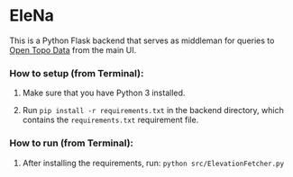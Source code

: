 # EleNa
This is a Python Flask backend that serves as middleman for queries to [Open Topo Data](https://www.opentopodata.org/) from the main UI.

### How to setup (from Terminal):

1. Make sure that you have Python 3 installed.

2. Run `pip install -r requirements.txt` in the backend directory, which contains the `requirements.txt` requirement file.

### How to run (from Terminal):

1. After installing the requirements, run:
   `python src/ElevationFetcher.py`
